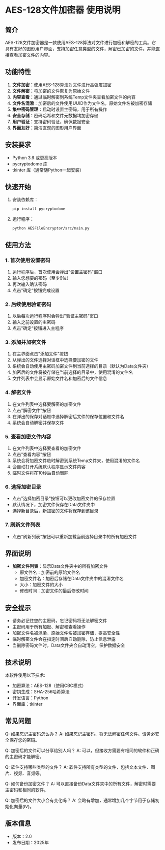# AES-128文件加密器 使用说明

## 简介
AES-128文件加密器是一款使用AES-128算法对文件进行加密和解密的工具。它具有友好的图形用户界面，支持加密任意类型的文件，解密已加密的文件，并能直接查看加密文件的内容。

## 功能特性
1. **文件加密**：使用AES-128算法对文件进行高强度加密
2. **文件解密**：将加密的文件恢复为原始文件
3. **内容查看**：通过临时解密到系统Temp文件夹查看加密文件的内容
4. **文件名混淆**：加密后的文件使用UUID作为文件名，原始文件名被加密存储
5. **集中密码管理**：启动时设置主密码，用于所有操作
6. **安全存储**：密码哈希和文件元数据均加密存储
7. **用户验证**：支持密码验证，确保数据安全
8. **界面友好**：简洁直观的图形用户界面

## 安装要求
- Python 3.6 或更高版本
- pycryptodome 库
- tkinter 库（通常随Python一起安装）

## 快速开始
1. 安装依赖库：
   ```bash
   pip install pycryptodome
   ```

2. 运行程序：
   ```bash
   python AESFileEncryptor/src/main.py
   ```

## 使用方法

### 1. 首次使用设置密码
1. 运行程序后，首次使用会弹出"设置主密码"窗口
2. 输入您想要的密码（至少6位）
3. 再次输入确认密码
4. 点击"确定"按钮完成设置

### 2. 后续使用验证密码
1. 以后每次运行程序时会弹出"验证主密码"窗口
2. 输入之前设置的主密码
3. 点击"确定"按钮进入主程序

### 3. 添加并加密文件
1. 在主界面点击"添加文件"按钮
2. 从弹出的文件选择对话框中选择要加密的文件
3. 系统会自动使用主密码加密文件到当前选择的目录（默认为Data文件夹）
4. 加密后的文件将被存储在当前选择的目录中，使用混淆的文件名
5. 文件列表中会显示原始文件名和加密后的文件信息

### 4. 解密文件
1. 在文件列表中选择要解密的加密文件
2. 点击"解密文件"按钮
3. 在弹出的保存对话框中选择解密后文件的保存位置和文件名
4. 系统会自动解密并保存文件

### 5. 查看加密文件内容
1. 在文件列表中选择要查看的加密文件
2. 点击"查看内容"按钮
3. 系统会将加密文件临时解密到系统Temp文件夹，使用混淆的文件名
4. 会自动打开系统默认程序显示文件内容
5. 临时文件将在10秒后自动删除

### 6. 选择加密目录
- 点击"选择加密目录"按钮可以更改加密文件的保存位置
- 默认情况下，加密文件保存在Data文件夹中
- 选择新目录后，新加密的文件将保存到该目录

### 7. 刷新文件列表
- 点击"刷新列表"按钮可以重新加载当前选择目录中的所有加密文件

## 界面说明
- **加密文件列表**：显示Data文件夹中的所有加密文件
  - 原文件名：加密前的原始文件名
  - 加密文件名：加密后存储在Data文件夹中的混淆文件名
  - 大小：加密文件的大小
  - 修改时间：加密文件的最后修改时间

## 安全提示
- 请务必记住您的主密码，忘记密码将无法解密文件
- 主密码用于所有加密、解密和查看操作
- 加密文件名被混淆，原始文件名被加密存储，提高安全性
- 临时解密文件会在指定时间后自动删除，防止信息泄露
- 当删除密码文件时，Data文件夹会自动清空，保护数据安全

## 技术说明
本软件使用以下技术:
- 加密算法：AES-128（使用CBC模式）
- 密钥生成：SHA-256哈希算法
- 开发语言：Python
- 界面库：tkinter

## 常见问题

Q: 如果忘记主密码怎么办？
A: 如果忘记主密码，将无法解密任何文件。请务必安全保存您的密码。

Q: 加密后的文件可以分享给别人吗？
A: 可以，但接收方需要有相同的软件和正确的主密码才能解密。

Q: 软件支持哪些类型的文件？
A: 软件支持所有类型的文件，包括文本文件、图片、视频、音频等。

Q: 如何备份加密文件？
A: 可以直接备份Data文件夹中的所有文件，解密时需要主密码和相同的软件。

Q: 加密后的文件大小会有变化吗？
A: 会略有增加，通常增加几个字节用于存储初始化向量(IV)。

## 版本信息
- 版本：2.0
- 发布日期：2025年